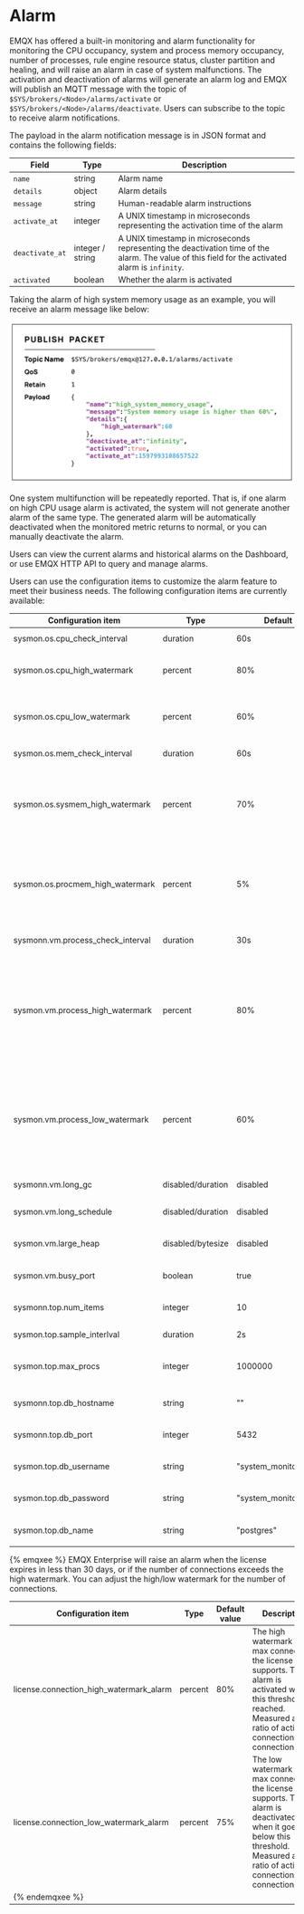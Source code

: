 # Alarm

EMQX has offered a built-in monitoring and alarm functionality for monitoring the CPU occupancy, system and process memory occupancy, number of processes, rule engine resource status, cluster partition and healing, and will raise an alarm in case of system malfunctions. The activation and deactivation of alarms will generate an alarm log and EMQX will publish an MQTT message with the topic of `$SYS/brokers/<Node>/alarms/activate` or `$SYS/brokers/<Node>/alarms/deactivate`. Users can subscribe to the topic to receive alarm notifications.

The payload in the alarm notification message is in JSON format and contains the following fields:

| Field           | Type             | Description                                                  |
| --------------- | ---------------- | ------------------------------------------------------------ |
| `name`          | string           | Alarm name                                                   |
| `details`       | object           | Alarm details                                                |
| `message`       | string           | Human-readable alarm instructions                            |
| `activate_at`   | integer          | A UNIX timestamp in microseconds representing the activation time of the alarm |
| `deactivate_at` | integer / string | A UNIX timestamp in microseconds representing the deactivation time of the alarm. The value of this field for the activated alarm is `infinity`. |
| `activated`     | boolean          | Whether the alarm is activated                               |

Taking the alarm of high system memory usage as an example, you will receive an alarm message like below:

![alarm massage](./assets/alarm_activate_msg.png)

One system multifunction will be repeatedly reported. That is, if one alarm on high CPU usage alarm is activated, the system will not generate another alarm of the same type. The generated alarm will be automatically deactivated when the monitored metric returns to normal, or you can manually deactivate the alarm.

Users can view the current alarms and historical alarms on the Dashboard, or use EMQX HTTP API to query and manage alarms.

Users can use the configuration items to customize the alarm feature to meet their business needs. The following configuration items are currently available:

| Configuration item              | Type              | Default Value                    | Description                                      |
|-----------------------------------|-------------------|---------------------------|----------------------------------------------------------------------------|
| sysmon.os.cpu_check_interval      | duration          | 60s                       | Check interval for CPU usage; |
| sysmon.os.cpu_high_watermark      | percent           | 80%                       | The high watermark of the CPU usage, the threshold to activate the alarm; |
| sysmon.os.cpu_low_watermark       | percent           | 60%                       | The low watermark of the CPU usage, the threshold to deactivate the alarm; |
| sysmon.os.mem_check_interval      | duration          | 60s                       | Check interval for memory usage; |
| sysmon.os.sysmem_high_watermark   | percent           | 70%                       | The high watermark of the system memory usage. The alarm will be activated when the total memory occupied reaches this value. |
| sysmon.os.procmem_high_watermark  | percent           | 5%                        | The high watermark of the process memory usage. The alarm will be activated when the memory occupied by a single process reaches this value. |
| sysmonn.vm.process_check_interval | duration          | 30s                       | Check interval for the number of processes; |
| sysmon.vm.process_high_watermark  | percent           | 80%                       | The high watermark of the process occupancy rate; The alarm will be activated when this threshold is reached; Measured as a ratio of the number of created processes/maximum number limit. |
| sysmon.vm.process_low_watermark   | percent           | 60%                       | The low water mark of the process occupancy rate; The alarm will be deactivated when it goes below this threshold; Measured as a ratio of the number of created processes/maximum number limit. |
| sysmonn.vm.long_gc                | disabled/duration | disabled                  | Whether to enable Long GC monitoring |
| sysmon.vm.long_schedule           | disabled/duration | disabled                  | Whether to enable Long Schedule monitoring |
| sysmon.vm.large_heap              | disabled/bytesize | disabled                  | Whether to enable Large Heap monitoring |
| sysmon.vm.busy_port               | boolean           | true                      | Whether to enable Busy Distribution Port monitoring |
| sysmonn.top.num_items             | integer           | 10                        | Number of top processes per monitoring group |
| sysmon.top.sample_interlval       | duration          | 2s                        | Check interval for top processes |
| sysmon.top.max_procs              | integer           | 1000000                   | Stop collecting data when the number of processes in the VM exceeds this value  |
| sysmonn.top.db_hostname           | string            | ""                        | Hostname of the PostgreSQL database |
| sysmonn.top.db_port               | integer           | 5432                      | Port of the PostgreSQL database |
| sysmon.top.db_username            | string            | "system_monitor"          | Username of the PostgreSQL database |
| sysmon.top.db_password            | string            | "system_monitor_password" | Password in the PostgreSQL database |
| sysmon.top.db_name                | string            | "postgres"                | Name of the PostgreSQL database |

{% emqxee %}
EMQX Enterprise will raise an alarm when the license expires in less than 30 days, or if the number of connections exceeds the high watermark. You can adjust the high/low watermark for the number of connections.

| Configuration item            | Type     | Default value | Description                                                  |
| ----------------------------- | -------- | ----------- | ------------------------------------------------------------ |
| license.connection_high_watermark_alarm  | percent  | 80%         | The high watermark of the max connections the license supports. The alarm is activated when this threshold is reached. Measured as a ratio of active connections/max connections. |
| license.connection_low_watermark_alarm    | percent  | 75%         | The low watermark of the max connections the license supports. The alarm is deactivated when it goes below this threshold. Measured as a ratio of active connections/max connections. |
|{% endemqxee %}||||
